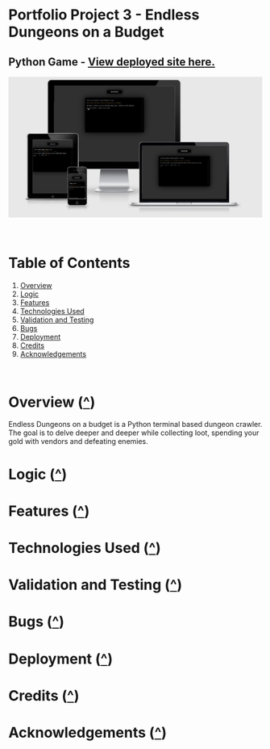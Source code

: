 # **Portfolio Project 3 - Endless Dungeons on a Budget**
## Python Game - <a href="https://chrotesque-ci-portfolio-3.herokuapp.com/" target="_blank">View deployed site here.</a>

![AmIResponsive](assets/images/readme/amiresponsive.jpg) 

<br>

# Table of Contents

1. [Overview](#overview-)
2. [Logic](#logic-)
3. [Features](#features-)
4. [Technologies Used](#technologies-used-)
5. [Validation and Testing](#validation-and-testing-)
6. [Bugs](#bugs-)
7. [Deployment](#deployment-)
8. [Credits](#credits-)
9. [Acknowledgements](#acknowledgements-)

<br>

# **Overview** ([^](#table-of-contents))

Endless Dungeons on a budget is a Python terminal based dungeon crawler. The goal is to delve deeper and deeper while collecting loot, spending your gold with vendors and defeating enemies.

# **Logic** ([^](#table-of-contents))

# **Features** ([^](#table-of-contents))

# **Technologies Used** ([^](#table-of-contents))

# **Validation and Testing** ([^](#table-of-contents))

# **Bugs** ([^](#table-of-contents))

# **Deployment** ([^](#table-of-contents))

# **Credits** ([^](#table-of-contents))

# **Acknowledgements** ([^](#table-of-contents))

